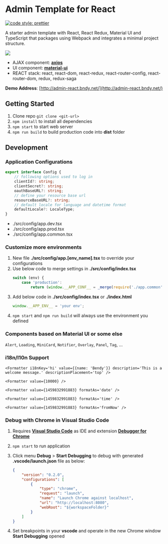 # Admin Template for React

[![code style: prettier](https://img.shields.io/badge/code_style-prettier-ff69b4.svg?style=flat-square)](https://github.com/prettier/prettier)

A starter admin template with React, React Redux, Material UI and TypeScript that packages using Webpack and integrates a minimal project structure.

![](https://raw.githubusercontent.com/bndynet/admin-template-for-react/master/docs/images/admin-home.png)

- AJAX component: **[axios](https://github.com/axios/axios)**
- UI component: **[material-ui](https://material-ui.com/)**
- REACT stack: react, react-dom, react-redux, react-router-config, react-router-dom, redux, redux-saga

**Demo Address**: [http://admin-react.bndy.net/](http://admin-react.bndy.net/)

## Getting Started

1. Clone repo `git clone <git-url>`
2. `npm install` to install all dependencies
3. `npm start` to start web server
4. `npm run build` to build production code into **dist** folder

## Development

### Application Configurations

```ts
export interface Config {
    // following options used to log in
    clientId?: string;
    clientSecret?: string;
    oauthBaseURL?: string;
    // define your resource base url
    resourceBaseURL?: string;
    // default locale for language and datetime format
    defaultLocale?: LocaleType;
}
```

- ./src/config/app.dev.tsx
- ./src/config/app.prod.tsx
- ./src/config/app.common.tsx

### Customize more environments

1. New file **./src/config/app.[env_name].tsx** to override your configurations
2. Use below code to merge settings in **./src/config/index.tsx**
    ```ts
    switch (env) {
        case 'production':
            return (window.__APP_CONF__ = _merge(require('./app.common'), require('./app.[env_name]')));
    ```
3. Add below code in **./src/config/index.tsx** or **./index.html**
    ```ts
    window.__APP_ENV__ = 'your env';
    ```
4. `npm start` and `npm run build` will always use the environment you defined

### Components based on Material UI or some else

`Alert`, `Loading`, `MiniCard`, `Notifier`, `Overlay`, `Panel`, `Tag`, ...

### i18n/l10n Support

```tsx
<Formatter i18nKey='hi' value={{name: 'Bendy'}} description='This is a welcome message.' descriptionPlacement='top' />

<Formatter value={10000} />

<Formatter value={1459832991883} formatAs='date' />

<Formatter value={1459832991883} formatAs='time' />

<Formatter value={1459832991883} formatAs='fromNow' />
```

### Debug with **Chrome** in **Visual Studio Code**

1. Requires **[Visual Studio Code](https://code.visualstudio.com/)** as IDE and extension **[Debugger for Chrome](https://marketplace.visualstudio.com/items?itemName=msjsdiag.debugger-for-chrome)**

1. `npm start` to run application

1. Click menu **Debug** > **Start Debugging** to debug with generated **.vscode/launch.json** file as below:

    ```json
    {
        "version": "0.2.0",
        "configurations": [
            {
                "type": "chrome",
                "request": "launch",
                "name": "Launch Chrome against localhost",
                "url": "http://localhost:8080",
                "webRoot": "${workspaceFolder}"
            }
        ]
    }
    ```

1. Set breakpoints in your **vscode** and operate in the new Chrome window **Start Debugging** opened